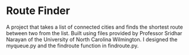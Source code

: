 # Route Finder

A project that takes a list of connected cities and finds the shortest route between two from the list.
Built using files provided by Professor Sridhar Narayan of the University of North Carolina Wilmington. 
I designed the myqueue.py and the findroute function in findroute.py.
